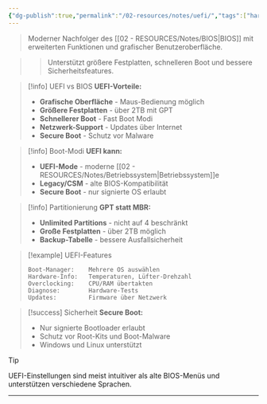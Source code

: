 ```yaml
---
{"dg-publish":true,"permalink":"/02-resources/notes/uefi/","tags":["hardware/firmware","software/system"],"noteIcon":"","updated":"2025-10-29T12:59:10.908+01:00"}
---
```



> Moderner Nachfolger des [[02 - RESOURCES/Notes/BIOS\|BIOS]] mit erweiterten Funktionen und grafischer Benutzeroberfläche.

>> Unterstützt größere Festplatten, schnelleren Boot und bessere Sicherheitsfeatures.

>[!info] UEFI vs BIOS
>**UEFI-Vorteile:**
>- **Grafische Oberfläche** - Maus-Bedienung möglich
>- **Größere Festplatten** - über 2TB mit GPT
>- **Schnellerer Boot** - Fast Boot Modi
>- **Netzwerk-Support** - Updates über Internet
>- **Secure Boot** - Schutz vor Malware

>[!info] Boot-Modi
>**UEFI kann:**
>- **UEFI-Mode** - moderne [[02 - RESOURCES/Notes/Betriebssystem\|Betriebssystem]]e
>- **Legacy/CSM** - alte BIOS-Kompatibilität
>- **Secure Boot** - nur signierte OS erlaubt

>[!info] Partitionierung
>**GPT statt MBR:**
>- **Unlimited Partitions** - nicht auf 4 beschränkt
>- **Große Festplatten** - über 2TB möglich
>- **Backup-Tabelle** - bessere Ausfallsicherheit

>[!example] UEFI-Features
>```
>Boot-Manager:    Mehrere OS auswählen
>Hardware-Info:   Temperaturen, Lüfter-Drehzahl
>Overclocking:    CPU/RAM übertakten
>Diagnose:        Hardware-Tests
>Updates:         Firmware über Netzwerk
>```

>[!success] Sicherheit
>**Secure Boot:**
>- Nur signierte Bootloader erlaubt
>- Schutz vor Root-Kits und Boot-Malware
>- Windows und Linux unterstützt

>[!tip] 
>UEFI-Einstellungen sind meist intuitiver als alte BIOS-Menüs und unterstützen verschiedene Sprachen.

---